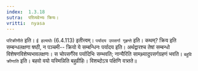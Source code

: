 ```yaml
---
index:  1.3.18
sutra:  परिव्यवेभ्यः क्रियः।
vritti:  nyasa
---
```



`परिक्रीणीते` इति। `ई हल्यघोः` (6.4.113) इतीत्त्वम्। `पर्यादय उपसर्गा गृह्रन्ते` इति। कथम्? क्रिय इति सम्बन्धलक्षणा षष्ठी, न पञ्चमी-- क्रियो ये सम्बन्धिनः पर्यादय इति। अर्थद्वारश्च तेषां सम्बन्धो विशेषणविशेष्यभावलक्षणः। स चोपसर्गैरेव पर्यादिभिः सम्भवति; नान्यैरिति सामथ्र्यादुपसर्गग्रहणं भवति। `बहुवि क्रीणाति` इति। बहवो वयो यस्मिन्निति बहुव्रीहिः। विशब्दोऽत्र पक्षिणि वत्र्तते॥
